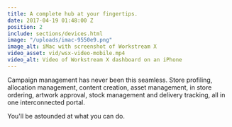 ```yaml
---
title: A complete hub at your fingertips.
date: 2017-04-19 01:48:00 Z
position: 2
include: sections/devices.html
image: "/uploads/imac-9550e9.png"
image_alt: iMac with screenshot of Workstream X
video_asset: vid/wsx-video-mobile.mp4
video_alt: Video of Workstream X dashboard on an iPhone
---
```


Campaign management has never been this seamless. Store profiling, allocation management, content creation, asset management, in store ordering, artwork approval, stock management and delivery tracking, all in one interconnected portal.

You'll be astounded at what you can do.
